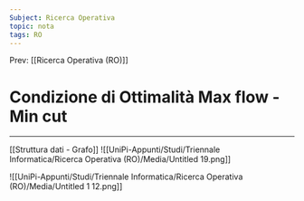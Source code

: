 ```yaml
---
Subject: Ricerca Operativa
topic: nota
tags: RO
---
```


Prev: [[Ricerca Operativa (RO)]]

# Condizione di Ottimalità Max flow - Min cut
---
[[Struttura dati - Grafo]]
![[UniPi-Appunti/Studi/Triennale Informatica/Ricerca Operativa (RO)/Media/Untitled 19.png]]

![[UniPi-Appunti/Studi/Triennale Informatica/Ricerca Operativa (RO)/Media/Untitled 1 12.png]]
